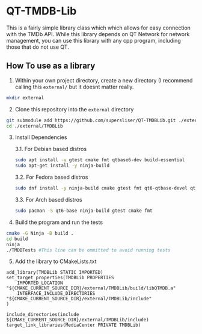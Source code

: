# QT-TMDB-Lib

This is a fairly simple library class which which allows for easy connection with the TMDb API. While this library depends on QT Network for network management, you can use this library with any cpp program, including those that do not use QT.

## How To use as a library

1. Within your own project directory, create a new directory (I recommend calling this `external/` but it doesnt matter really.
```sh
mkdir external
```
2. Clone this repository into the `external` directory
```sh
git submodule add https://github.com/supersliser/QT-TMDBLib.git ./external/TMDBLib
cd ./external/TMDBLib
```
3. Install Dependencies

   3.1. For Debian based distros
   ```sh
   sudo apt install -y gtest cmake fmt qtbase6-dev build-essential
   sudo apt-get install -y ninja-build
   ```
   3.2. For Fedora based distros
   ```sh
   sudo dnf install -y ninja-build cmake gtest fmt qt6-qtbase-devel qt6-qtbase-private-devel
   ```
   3.3. For Arch based distros
   ```sh
   sudo pacman -S qt6-base ninja-build gtest cmake fmt
   ```
4. Build the program and run the tests
```sh
cmake -G Ninja -B build .
cd build
ninja
./TMDBTests #This line can be ommitted to avoid running tests
```
5. Add the library to CMakeLists.txt
```
add_library(TMDBLib STATIC IMPORTED)
set_target_properties(TMDBLib PROPERTIES
    IMPORTED_LOCATION "${CMAKE_CURRENT_SOURCE_DIR}/external/TMDBLib/build/libQTMDB.a"
    INTERFACE_INCLUDE_DIRECTORIES "${CMAKE_CURRENT_SOURCE_DIR}/external/TMDBLib/include"
)

include_directories(include ${CMAKE_CURRENT_SOURCE_DIR}/external/TMDBLib/include)
target_link_libraries(MediaCenter PRIVATE TMDBLib)
```
